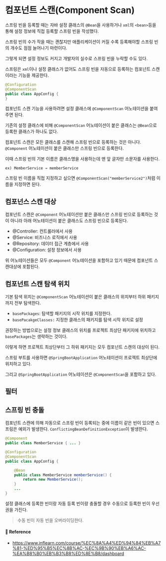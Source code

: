 # 컴포넌트 스캔(Component Scan)  

스프링 빈을 등록할 때는 자바 설정 클래스의 `@Bean`을 사용하거나 `xml`의 `<bean>`등을 통해 설정 정보에 직접 등록할 스프링 빈을 작성했다.  

스프링 빈의 수가 작을 때는 괜찮지만 애플리케이션이 커질 수록 등록해야할 스프링 빈의 개수도 점점 늘어나기 마련이다.  

그렇게 되면 설정 정보도 커지고 개발자의 실수로 스프링 빈을 누락할 수도 있다.  

스프링은 `xml`이나 설정 클래스가 없어도 스프링 빈을 자동으로 등록하는 컴포넌트 스캔이라는 기능을 제공한다.  

```java
@Configuration
@ComponentScan
public class AppConfig {
}
```

컴포넌트 스캔 기능을 사용하려면 설정 클래스에 `@ComponentScan` 어노테이션을 붙여주면 된다.  

기존의 설정 클래스에 비해 `@ComponentScan` 어노테이션이 붙은 클래스는 `@Bean`으로 등록한 클래스가 하나도 없다.  

컴포넌트 스캔은 모든 클래스를 스캔해 스프링 빈으로 등록하는 것은 아니다. `@Component` 어노테이션이 붙은 클래스만 스프링 빈으로 등록한다.  

이때 스프링 빈의 기본 이름은 클래스명을 사용하는데 맨 앞 글자만 소문자를 사용한다.  

`ex) MemberService → memberService`  

스프링 빈 이름을 직접 지정하고 싶으면 `@ComponentScan("memberService2")`처럼 이름을 지정하면 된다.  

## 컴포넌스 스캔 대상  

컴포넌트 스캔은 `@Component` 어노테이션만 붙은 클래스만 스프링 빈으로 등록하는 것이 아니라 아래 어노테이션이 붙은 클래스도 스프링 빈으로 등록된다.  

- @Controller: 컨트롤러에서 사용
- @Service: 비즈니스 로직에서 사용
- @Repository: 데이터 접근 계층에서 사용
- @Configuration: 설정 정보에서 사용

위 어노테이션들은 모두 `@Component` 어노테이션을 포함하고 있기 때문에 컴포넌트 스캔대상에 포함된다.  

## 컴포넌트 스캔 탐색 위치  

기본 탐색 위치는 `@ComponentScan` 어노테이션이 붙은 클래스의 위치부터 하위 패키지까지 전부 탐색한다.  

- `basePackages`: 탐색할 패키지의 시작 위치를 지정한다. 
- `basePacakgeClasses:` 지정한 클래스의 패키지를 탐색 시작 위치로 설정

권장하는 방법으로는 설정 정보 클래스의 위치를 프로젝트 최상단 패키지에 위치하고 `basePackages`는 생략하는 것이다.   

이렇게 하면 프로젝트 최상단부터 그 하위 패키지는 모두 컴포넌트 스캔의 대상이 된다.  

스프링 부트를 사용하면 `@SpringBootApplication` 어노테이션이 프로젝트 최상단에 위치하고 있다.  

그리고 `@SpringBootApplication` 어노테이션은 `@ComponentScan`을 포함하고 있다.  

## 필터  



## 스프링 빈 충돌  

컴포넌트 스캔에 의해 자동으로 스프링 빈이 등록되는 중에 이름이 같은 빈이 있으면 스프링은 예외가 발생한다. `ConflictingBeanDefinitionException`이 발생한다.  

```java
@Component
public class MemberService { ... }

@Configuration
@ComponentScan
public class AppConfig {

    @Bean
    public class MemberService memberService() {
        return new MemberService();
    }
    ...
}
```

설정 클래스에 등록한 빈이랑 자동 등록 빈이랑 충돌할 경우 수동으로 등록한 빈이 우선권을 가진다.  

> 수동 빈이 자동 빈을 오버라이딩한다.

#### 📌 Reference  

- <https://www.inflearn.com/course/%EC%8A%A4%ED%94%84%EB%A7%81-%ED%95%B5%EC%8B%AC-%EC%9B%90%EB%A6%AC-%EA%B8%B0%EB%B3%B8%ED%8E%B8/dashboard>